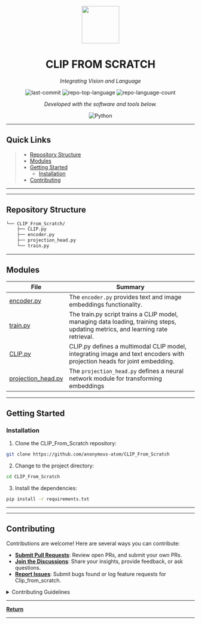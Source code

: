 <p align="center">
  <img src="https://images.openai.com/blob/fbc4f633-9ad4-4dc2-bd94-0b6f1feee22f/overview-a.svg" width="100" />
</p>
<p align="center">
    <h1 align="center">CLIP FROM SCRATCH</h1>
</p>
<p align="center">
    <em>Integrating Vision and Language</em>
</p>
<p align="center">
	<img src="https://img.shields.io/github/last-commit/anonymous-atom/CLIP_From_Scratch?style=flat&logo=git&logoColor=white&color=0080ff" alt="last-commit">
	<img src="https://img.shields.io/github/languages/top/anonymous-atom/CLIP_From_Scratch?style=flat&color=0080ff" alt="repo-top-language">
	<img src="https://img.shields.io/github/languages/count/anonymous-atom/CLIP_From_Scratch?style=flat&color=0080ff" alt="repo-language-count">
<p>
<p align="center">
		<em>Developed with the software and tools below.</em>
</p>
<p align="center">
	<img src="https://img.shields.io/badge/Python-3776AB.svg?style=flat&logo=Python&logoColor=white" alt="Python">
</p>
<hr>

##  Quick Links

> - [ Repository Structure](#-repository-structure)
> - [ Modules](#-modules)
> - [ Getting Started](#-getting-started)
>   - [ Installation](#-installation)
> - [ Contributing](#-contributing)
---


---

##  Repository Structure

```sh
└── CLIP_From_Scratch/
    ├── CLIP.py
    ├── encoder.py
    ├── projection_head.py
    └── train.py
```

---

##  Modules


| File                                                                                                     | Summary                                                                                                                                                                               |
| ---                                                                                                      | ---                                                                                                                                                                                   |
| [encoder.py](https://github.com/anonymous-atom/CLIP_From_Scratch/blob/master/encoder.py)                 | The `encoder.py` provides text and image embeddings functionality. |
| [train.py](https://github.com/anonymous-atom/CLIP_From_Scratch/blob/master/train.py)                     | The train.py script trains a CLIP model, managing data loading, training steps, updating metrics, and learning rate retrieval.                              |
| [CLIP.py](https://github.com/anonymous-atom/CLIP_From_Scratch/blob/master/CLIP.py)                       | CLIP.py defines a multimodal CLIP model, integrating image and text encoders with projection heads for joint embedding. |
| [projection_head.py](https://github.com/anonymous-atom/CLIP_From_Scratch/blob/master/projection_head.py) | The `projection_head.py` defines a neural network module for transforming embeddings     |

---

##  Getting Started

###  Installation

1. Clone the CLIP_From_Scratch repository:

```sh
git clone https://github.com/anonymous-atom/CLIP_From_Scratch
```

2. Change to the project directory:

```sh
cd CLIP_From_Scratch
```

3. Install the dependencies:

```sh
pip install -r requirements.txt
```

---

---

##  Contributing

Contributions are welcome! Here are several ways you can contribute:

- **[Submit Pull Requests](https://github.com/anonymous-atom/CLIP_From_Scratch/blob/main/CONTRIBUTING.md)**: Review open PRs, and submit your own PRs.
- **[Join the Discussions](https://github.com/anonymous-atom/CLIP_From_Scratch/discussions)**: Share your insights, provide feedback, or ask questions.
- **[Report Issues](https://github.com/anonymous-atom/CLIP_From_Scratch/issues)**: Submit bugs found or log feature requests for Clip_from_scratch.

<details closed>
    <summary>Contributing Guidelines</summary>

1. **Fork the Repository**: Start by forking the project repository to your GitHub account.
2. **Clone Locally**: Clone the forked repository to your local machine using a Git client.
   ```sh
   git clone https://github.com/anonymous-atom/CLIP_From_Scratch
   ```
3. **Create a New Branch**: Always work on a new branch, giving it a descriptive name.
   ```sh
   git checkout -b new-feature-x
   ```
4. **Make Your Changes**: Develop and test your changes locally.
5. **Commit Your Changes**: Commit with a clear message describing your updates.
   ```sh
   git commit -m 'Implemented new feature x.'
   ```
6. **Push to GitHub**: Push the changes to your forked repository.
   ```sh
   git push origin new-feature-x
   ```
7. **Submit a Pull Request**: Create a PR against the original project repository. Clearly describe the changes and their motivations.

Once your PR is reviewed and approved, it will be merged into the main branch.

</details>


---



[**Return**](#-quick-links)

---
